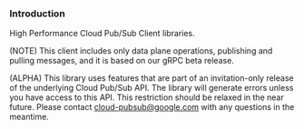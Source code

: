 ### Introduction

High Performance Cloud Pub/Sub Client libraries.

(NOTE) This client includes only data plane operations, publishing and
pulling messages, and it is based on our gRPC beta release.

(ALPHA) This library uses features that are part of an invitation-only
release of the underlying Cloud Pub/Sub API. The library will generate
errors unless you have access to this API. This restriction should be
relaxed in the near future. Please contact cloud-pubsub@google.com with any
questions in the meantime.

